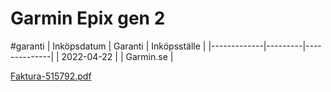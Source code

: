 # Garmin Epix gen 2
#garanti
| Inköpsdatum | Garanti | Inköpsställe |
|-------------|---------|--------------|
| 2022-04-22  |         | Garmin.se    |

[Faktura-515792.pdf](Garmin%20Epix%20gen%202/Faktura-515792.pdf)<!-- {"embed":"true", "preview":"true"} -->